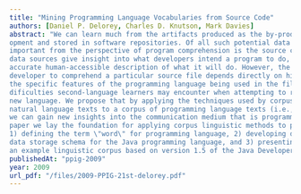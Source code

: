 ```yaml
---
title: "Mining Programming Language Vocabularies from Source Code"
authors: [Daniel P. Delorey, Charles D. Knutson, Mark Davies]
abstract: "We can learn much from the artifacts produced as the by-products of software devel-
opment and stored in software repositories. Of all such potential data sources, one of the most
important from the perspective of program comprehension is the source code itself. While other
data sources give insight into what developers intend a program to do, the source code is the most
accurate human-accessible description of what it will do. However, the ability of an individual
developer to comprehend a particular source file depends directly on his or her familiarity with
the specific features of the programming language being used in the file. This is not unlike the
dificulties second-language learners may encounter when attempting to read a text written in a
new language. We propose that by applying the techniques used by corpus linguists in the study of
natural language texts to a corpus of programming language texts (i.e., source code repositories),
we can gain new insights into the communication medium that is programming language. In this
paper we lay the foundation for applying corpus linguistic methods to programming language by
1) defining the term \"word\" for programming language, 2) developing data collection tools and a
data storage schema for the Java programming language, and 3) presenting an initial analysis of
an example linguistic corpus based on version 1.5 of the Java Developers Kit."
publishedAt: "ppig-2009"
year: 2009
url_pdf: "/files/2009-PPIG-21st-delorey.pdf"
---
```

